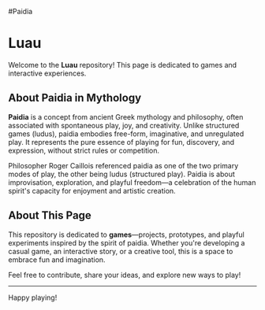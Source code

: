 #Paidia 

# Luau

Welcome to the **Luau** repository! This page is dedicated to games and interactive experiences.

## About Paidia in Mythology

**Paidia** is a concept from ancient Greek mythology and philosophy, often associated with spontaneous play, joy, and creativity. Unlike structured games (ludus), paidia embodies free-form, imaginative, and unregulated play. It represents the pure essence of playing for fun, discovery, and expression, without strict rules or competition.

Philosopher Roger Caillois referenced paidia as one of the two primary modes of play, the other being ludus (structured play). Paidia is about improvisation, exploration, and playful freedom—a celebration of the human spirit's capacity for enjoyment and artistic creation.

## About This Page

This repository is dedicated to **games**—projects, prototypes, and playful experiments inspired by the spirit of paidia. Whether you're developing a casual game, an interactive story, or a creative tool, this is a space to embrace fun and imagination.

Feel free to contribute, share your ideas, and explore new ways to play!

---
Happy playing!
